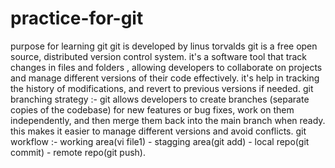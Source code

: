 # practice-for-git
purpose for learning git
git is developed by linus torvalds
git is a free open source, distributed version control system.
it's a software tool that track changes in files and folders , allowing developers to collaborate on projects and manage different versions of their code effectively.
it's help in tracking the history of modifications, and revert to previous versions if needed.
git branching strategy :- git allows developers to create branches (separate copies of the codebase) for new features or bug fixes, work on them independently, and then merge them back into the main branch when ready. this makes it easier to manage different versions and avoid conflicts.
git workflow :- working area(vi file1) - stagging area(git add) - local repo(git commit) - remote repo(git push).
